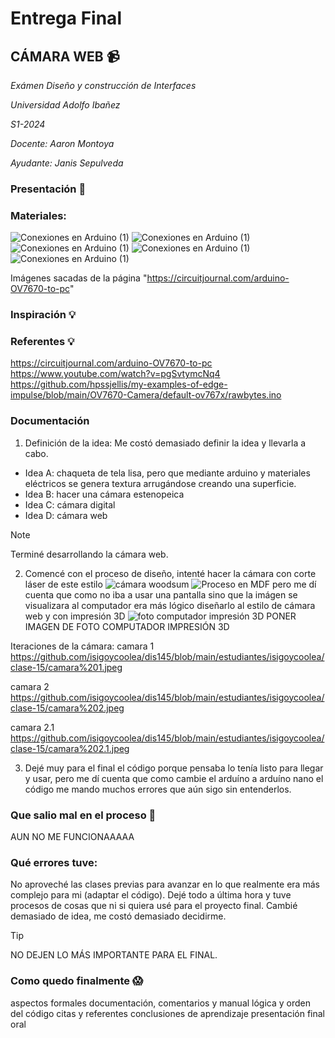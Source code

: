 # **Entrega Final**

## CÁMARA WEB :video_camera:

_Exámen Diseño y construcción de Interfaces_

_Universidad Adolfo Ibañez_

_S1-2024_

_Docente: Aaron Montoya_  

_Ayudante: Janis Sepulveda_


### Presentación :wave:

### Materiales:
![Conexiones en Arduino (1)](https://github.com/isigoycoolea/dis145/blob/main/estudiantes/isigoycoolea/clase-11/arduino%20nano)
![Conexiones en Arduino (1)](https://github.com/isigoycoolea/dis145/blob/main/estudiantes/isigoycoolea/clase-11/cables)
![Conexiones en Arduino (1)](https://github.com/isigoycoolea/dis145/blob/main/estudiantes/isigoycoolea/clase-11/c%C3%A1mara)
![Conexiones en Arduino (1)](https://github.com/isigoycoolea/dis145/blob/main/estudiantes/isigoycoolea/clase-11/protoboard)
![Conexiones en Arduino (1)](https://github.com/isigoycoolea/dis145/blob/main/estudiantes/isigoycoolea/clase-11/resistencias)

Imágenes sacadas de la página "https://circuitjournal.com/arduino-OV7670-to-pc"

### Inspiración 	:bulb:
### Referentes 	:bulb:
 https://circuitjournal.com/arduino-OV7670-to-pc
 https://www.youtube.com/watch?v=pgSvtymcNq4
 https://github.com/hpssjellis/my-examples-of-edge-impulse/blob/main/OV7670-Camera/default-ov767x/rawbytes.ino

### Documentación
1. Definición de la idea: Me costó demasiado definir la idea y llevarla a cabo.
 - Idea A: chaqueta de tela lisa, pero que mediante arduino y materiales eléctricos se genera textura arrugándose creando una superficie.
 - Idea B: hacer una cámara estenopeica 
 - Idea C: cámara digital
 - Idea D: cámara web
> [!NOTE]
> Terminé desarrollando la cámara web.




2. Comencé con el proceso de diseño, intenté hacer la cámara con corte láser de este estilo
![cámara woodsum](https://github.com/isigoycoolea/dis145/blob/main/estudiantes/isigoycoolea/clase-15/c%C3%A1mara%20woodsum.jpg) 
![Proceso en MDF](https://github.com/isigoycoolea/dis145/blob/main/estudiantes/isigoycoolea/clase-12/proceso%20en%20mdf%201.jpeg)
pero me dí cuenta que como no iba a usar una pantalla sino que la imágen se visualizara al computador era más lógico diseñarlo al estilo de cámara web y con impresión 3D
![foto computador impresión 3D](https://github.com/isigoycoolea/dis145/blob/main/estudiantes/isigoycoolea/clase-11/resistencias) PONER IMAGEN DE FOTO COMPUTADOR IMPRESIÓN 3D


Iteraciones de la cámara: 
camara 1
https://github.com/isigoycoolea/dis145/blob/main/estudiantes/isigoycoolea/clase-15/camara%201.jpeg

camara 2
https://github.com/isigoycoolea/dis145/blob/main/estudiantes/isigoycoolea/clase-15/camara%202.jpeg

camara 2.1
https://github.com/isigoycoolea/dis145/blob/main/estudiantes/isigoycoolea/clase-15/camara%202.1.jpeg

3. Dejé muy para el final el código porque pensaba lo tenía listo para llegar y usar, pero me dí cuenta que como cambie el arduíno a arduíno nano el código me mando muchos errores que aún sigo sin entenderlos.



### Que salio mal en el proceso :no_entry_sign:
AUN NO ME FUNCIONAAAAA

### Qué errores tuve:
No aproveché las clases previas para avanzar en lo que realmente era más complejo para mi (adaptar el código).
Dejé todo a última hora y tuve procesos de cosas que ni si quiera usé para el proyecto final. 
Cambié demasiado de idea, me costó demasiado decidirme.
> [!TIP]
> NO DEJEN LO MÁS IMPORTANTE PARA EL FINAL.
### Como quedo finalmente :scream:


aspectos formales
documentación, comentarios y manual
lógica y orden del código
citas y referentes
conclusiones de aprendizaje
presentación final oral
